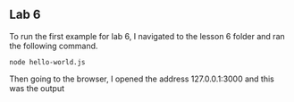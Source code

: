 ## Lab 6

To run the first example for lab 6, I navigated to the lesson 6 folder and ran the following command.
```
node hello-world.js
```

Then going to the browser, I opened the address 127.0.0.1:3000 and this was the output


